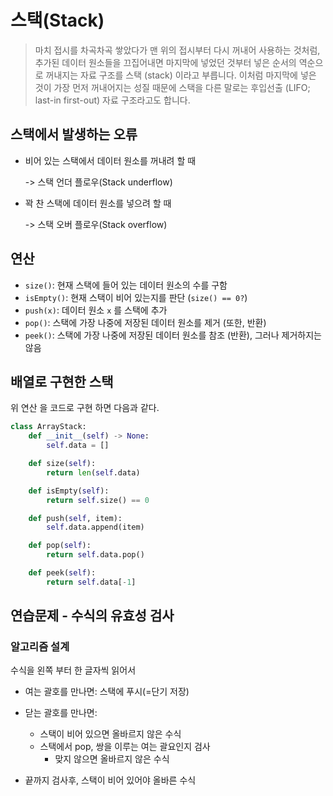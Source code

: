 # 스택(Stack)

> 마치 접시를 차곡차곡 쌓았다가 맨 위의 접시부터 다시 꺼내어 사용하는 것처럼, 추가된 데이터 원소들을 끄집어내면 마지막에 넣었던 것부터 넣은 순서의 역순으로 꺼내지는 자료 구조를 스택 (stack) 이라고 부릅니다. 이처럼 마지막에 넣은 것이 가장 먼저 꺼내어지는 성질 때문에 스택을 다른 말로는 후입선출 (LIFO; last-in first-out) 자료 구조라고도 합니다.





## 스택에서 발생하는 오류

- 비어 있는 스택에서 데이터 원소를 꺼내려 할 때 

  -> 스택 언더 플로우(Stack underflow)

- 꽉 찬 스택에 데이터 원소를 넣으려 할 때

  -> 스택 오버 플로우(Stack overflow)



## 연산

- `size()`: 현재 스택에 들어 있는 데이터 원소의 수를 구함
- `isEmpty()`: 현재 스택이 비어 있는지를 판단 (`size() == 0?`)
- `push(x)`: 데이터 원소 `x` 를 스택에 추가
- `pop()`: 스택에 가장 나중에 저장된 데이터 원소를 제거 (또한, 반환)
- `peek()`: 스택에 가장 나중에 저장된 데이터 원소를 참조 (반환), 그러나 제거하지는 않음



## 배열로 구현한 스택

위 연산 을 코드로 구현 하면 다음과 같다.

```python
class ArrayStack:
    def __init__(self) -> None:
        self.data = []

    def size(self):
        return len(self.data)

    def isEmpty(self):
        return self.size() == 0

    def push(self, item):
        self.data.append(item)

    def pop(self):
        return self.data.pop()

    def peek(self):
        return self.data[-1]
```



## 연습문제 - 수식의 유효성 검사

### 알고리즘 설계 

수식을 왼쪽 부터 한 글자씩 읽어서

- 여는 괄호를 만나면: 스택에 푸시(=단기 저장)

- 닫는 괄호를 만나면:

  - 스택이 비어 있으면 올바르지 않은 수식
  - 스택에서 pop, 쌍을 이루는 여는 괄요인지 검사
    - 맞지 않으면 올바르지 않은 수식

- 끝까지 검사후, 스택이 비어 있어야 올바른 수식

  